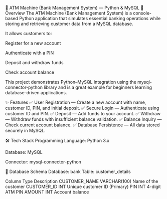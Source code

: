 🏦 ATM Machine (Bank Management System) — Python & MySQL
📌 Overview
The ATM Machine (Bank Management System) is a console-based Python application that simulates essential banking operations while storing and retrieving customer data from a MySQL database.

It allows customers to:

Register for a new account

Authenticate with a PIN

Deposit and withdraw funds

Check account balance

This project demonstrates Python–MySQL integration using the mysql-connector-python library and is a great example for beginners learning database-driven applications.

✨ Features
✅ User Registration — Create a new account with name, customer ID, PIN, and initial deposit.
✅ Secure Login — Authenticate using customer ID and PIN.
✅ Deposit — Add funds to your account.
✅ Withdraw — Withdraw funds with insufficient balance validation.
✅ Balance Inquiry — Check current account balance.
✅ Database Persistence — All data stored securely in MySQL.

🛠️ Tech Stack
Programming Language: Python 3.x

Database: MySQL

Connector: mysql-connector-python

📂 Database Schema
Database: bank
Table: customer_details

Column	Type	Description
CUSTOMER_NAME	VARCHAR(100)	Name of the customer
CUSTOMER_ID	INT	Unique customer ID (Primary)
PIN	INT	4-digit ATM PIN
AMOUNT	INT	Account balance

